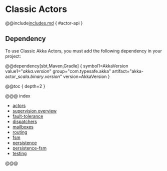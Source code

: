 # Classic Actors

@@include[includes.md](includes.md) { #actor-api }

## Dependency

To use Classic Akka Actors, you must add the following dependency in your project:

@@dependency[sbt,Maven,Gradle] {
  symbol1=AkkaVersion
  value1="$akka.version$"
  group="com.typesafe.akka"
  artifact="akka-actor_$scala.binary.version$"
  version=AkkaVersion
}

@@toc { depth=2 }

@@@ index

* [actors](actors.md)
* [supervision overview](supervision-classic.md)
* [fault-tolerance](fault-tolerance.md)
* [dispatchers](dispatchers.md)
* [mailboxes](mailboxes.md)
* [routing](routing.md)
* [fsm](fsm.md)
* [persistence](persistence.md)
* [persistence-fsm](persistence-fsm.md)
* [testing](testing.md)

@@@
